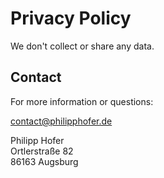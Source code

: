# Privacy Policy
We don't collect or share any data.

## Contact ##
For more information or questions:

contact@philipphofer.de

Philipp Hofer <br>
Ortlerstraße 82 <br>
86163 Augsburg
